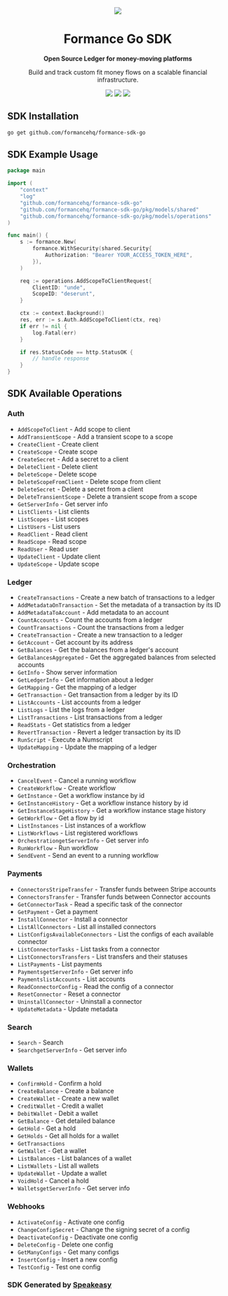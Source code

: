 <div align="center">
    <picture>
        <source srcset="https://user-images.githubusercontent.com/6267663/221572723-e77f55a3-5d19-4a13-94f8-e7b0b340d71e.svg" media="(prefers-color-scheme: dark)">
        <img src="https://user-images.githubusercontent.com/6267663/221572726-6982541c-d1cf-4d9f-9bbf-cd774a2713e6.svg">
    </picture>
   <h1>Formance Go SDK</h1>
   <p><strong>Open Source Ledger for money-moving platforms</strong></p>
   <p>Build and track custom fit money flows on a scalable financial infrastructure.</p>
   <a href="https://docs.formance.com"><img src="https://img.shields.io/static/v1?label=Docs&message=Docs&color=000&style=for-the-badge" /></a>
   <a href="https://join.slack.com/t/formance-community/shared_invite/zt-1of48xmgy-Jc6RH8gzcWf5D0qD2HBPQA"><img src="https://img.shields.io/static/v1?label=Slack&message=Join&color=7289da&style=for-the-badge" /></a>
  <a href="https://opensource.org/licenses/MIT"><img src="https://img.shields.io/badge/License-MIT-blue.svg?style=for-the-badge" /></a>
</div>

<!-- Start SDK Installation -->
## SDK Installation

```bash
go get github.com/formancehq/formance-sdk-go
```
<!-- End SDK Installation -->

## SDK Example Usage
<!-- Start SDK Example Usage -->
```go
package main

import (
    "context"
    "log"
    "github.com/formancehq/formance-sdk-go"
    "github.com/formancehq/formance-sdk-go/pkg/models/shared"
    "github.com/formancehq/formance-sdk-go/pkg/models/operations"
)

func main() {
    s := formance.New(
        formance.WithSecurity(shared.Security{
            Authorization: "Bearer YOUR_ACCESS_TOKEN_HERE",
        }),
    )

    req := operations.AddScopeToClientRequest{
        ClientID: "unde",
        ScopeID: "deserunt",
    }

    ctx := context.Background()
    res, err := s.Auth.AddScopeToClient(ctx, req)
    if err != nil {
        log.Fatal(err)
    }

    if res.StatusCode == http.StatusOK {
        // handle response
    }
}
```
<!-- End SDK Example Usage -->

<!-- Start SDK Available Operations -->
## SDK Available Operations


### Auth

* `AddScopeToClient` - Add scope to client
* `AddTransientScope` - Add a transient scope to a scope
* `CreateClient` - Create client
* `CreateScope` - Create scope
* `CreateSecret` - Add a secret to a client
* `DeleteClient` - Delete client
* `DeleteScope` - Delete scope
* `DeleteScopeFromClient` - Delete scope from client
* `DeleteSecret` - Delete a secret from a client
* `DeleteTransientScope` - Delete a transient scope from a scope
* `GetServerInfo` - Get server info
* `ListClients` - List clients
* `ListScopes` - List scopes
* `ListUsers` - List users
* `ReadClient` - Read client
* `ReadScope` - Read scope
* `ReadUser` - Read user
* `UpdateClient` - Update client
* `UpdateScope` - Update scope

### Ledger

* `CreateTransactions` - Create a new batch of transactions to a ledger
* `AddMetadataOnTransaction` - Set the metadata of a transaction by its ID
* `AddMetadataToAccount` - Add metadata to an account
* `CountAccounts` - Count the accounts from a ledger
* `CountTransactions` - Count the transactions from a ledger
* `CreateTransaction` - Create a new transaction to a ledger
* `GetAccount` - Get account by its address
* `GetBalances` - Get the balances from a ledger's account
* `GetBalancesAggregated` - Get the aggregated balances from selected accounts
* `GetInfo` - Show server information
* `GetLedgerInfo` - Get information about a ledger
* `GetMapping` - Get the mapping of a ledger
* `GetTransaction` - Get transaction from a ledger by its ID
* `ListAccounts` - List accounts from a ledger
* `ListLogs` - List the logs from a ledger
* `ListTransactions` - List transactions from a ledger
* `ReadStats` - Get statistics from a ledger
* `RevertTransaction` - Revert a ledger transaction by its ID
* `RunScript` - Execute a Numscript
* `UpdateMapping` - Update the mapping of a ledger

### Orchestration

* `CancelEvent` - Cancel a running workflow
* `CreateWorkflow` - Create workflow
* `GetInstance` - Get a workflow instance by id
* `GetInstanceHistory` - Get a workflow instance history by id
* `GetInstanceStageHistory` - Get a workflow instance stage history
* `GetWorkflow` - Get a flow by id
* `ListInstances` - List instances of a workflow
* `ListWorkflows` - List registered workflows
* `OrchestrationgetServerInfo` - Get server info
* `RunWorkflow` - Run workflow
* `SendEvent` - Send an event to a running workflow

### Payments

* `ConnectorsStripeTransfer` - Transfer funds between Stripe accounts
* `ConnectorsTransfer` - Transfer funds between Connector accounts
* `GetConnectorTask` - Read a specific task of the connector
* `GetPayment` - Get a payment
* `InstallConnector` - Install a connector
* `ListAllConnectors` - List all installed connectors
* `ListConfigsAvailableConnectors` - List the configs of each available connector
* `ListConnectorTasks` - List tasks from a connector
* `ListConnectorsTransfers` - List transfers and their statuses
* `ListPayments` - List payments
* `PaymentsgetServerInfo` - Get server info
* `PaymentslistAccounts` - List accounts
* `ReadConnectorConfig` - Read the config of a connector
* `ResetConnector` - Reset a connector
* `UninstallConnector` - Uninstall a connector
* `UpdateMetadata` - Update metadata

### Search

* `Search` - Search
* `SearchgetServerInfo` - Get server info

### Wallets

* `ConfirmHold` - Confirm a hold
* `CreateBalance` - Create a balance
* `CreateWallet` - Create a new wallet
* `CreditWallet` - Credit a wallet
* `DebitWallet` - Debit a wallet
* `GetBalance` - Get detailed balance
* `GetHold` - Get a hold
* `GetHolds` - Get all holds for a wallet
* `GetTransactions`
* `GetWallet` - Get a wallet
* `ListBalances` - List balances of a wallet
* `ListWallets` - List all wallets
* `UpdateWallet` - Update a wallet
* `VoidHold` - Cancel a hold
* `WalletsgetServerInfo` - Get server info

### Webhooks

* `ActivateConfig` - Activate one config
* `ChangeConfigSecret` - Change the signing secret of a config
* `DeactivateConfig` - Deactivate one config
* `DeleteConfig` - Delete one config
* `GetManyConfigs` - Get many configs
* `InsertConfig` - Insert a new config
* `TestConfig` - Test one config
<!-- End SDK Available Operations -->

### SDK Generated by [Speakeasy](https://docs.speakeasyapi.dev/docs/using-speakeasy/client-sdks)
